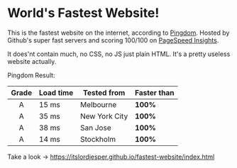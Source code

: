 # World's Fastest Website!

This is the fastest website on the internet, according to [Pingdom](https://tools.pingdom.com/#!/bDpLrK/https://itslordjesper.github.io/fastest-website/index.html). Hosted by Github's super fast servers and scoring 100/100 on [PageSpeed Insights](https://developers.google.com/speed/pagespeed/insights/?hl=sv&url=https%3A%2F%2Fitslordjesper.github.io%2Ffastest-website%2Findex.html).

It does'nt contain much, no CSS, no JS just plain HTML.
It's a pretty useless website actually.

Pingdom Result:

Grade   |   Load time   |   Tested from   |   Faster than
:---: |   ---   |   ---   |   ---
A   |   15 ms   |   Melbourne   |   **100%**
A   |   35 ms   |   New York City   |   **100%**
A   |   38 ms   |   San Jose   |   **100%**
A   |   14 ms   |   Stockholm   |   **100%**

Take a look -> https://itslordjesper.github.io/fastest-website/index.html
